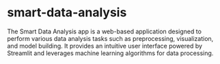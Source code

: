 # smart-data-analysis
The Smart Data Analysis app is a web-based application designed to perform various data analysis tasks such as preprocessing, visualization, and model building. It provides an intuitive user interface powered by Streamlit and leverages machine learning algorithms for data processing.
